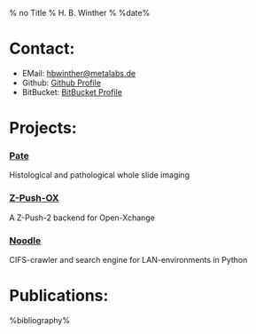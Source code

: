 % no Title
% H. B. Winther
% %date%

Contact:
=======

 -  EMail: [hbwinther@metalabs.de](mailto:hbwinther@metalabs.de)
 -  Github: [Github Profile]
 -  BitBucket: [BitBucket Profile]

Projects:
========

### [Pate](http://pate.um-mainz.de)
Histological and pathological whole slide imaging

### [Z-Push-OX](http://z-push-ox.github.io/z-push-ox)
A Z-Push-2 backend for Open-Xchange

### [Noodle](https://code.google.com/p/noodle-ng)
CIFS-crawler and search engine for LAN-environments in Python

Publications:
============

%bibliography%

[Github Profile]: https://github.com/liob
[BitBucket Profile]: https://bitbucket.org/hbwinther
